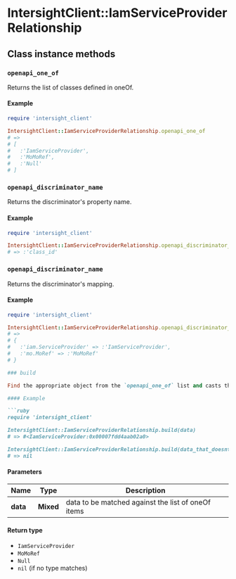 # IntersightClient::IamServiceProviderRelationship

## Class instance methods

### `openapi_one_of`

Returns the list of classes defined in oneOf.

#### Example

```ruby
require 'intersight_client'

IntersightClient::IamServiceProviderRelationship.openapi_one_of
# =>
# [
#   :'IamServiceProvider',
#   :'MoMoRef',
#   :'Null'
# ]
```

### `openapi_discriminator_name`

Returns the discriminator's property name.

#### Example

```ruby
require 'intersight_client'

IntersightClient::IamServiceProviderRelationship.openapi_discriminator_name
# => :'class_id'
```

### `openapi_discriminator_name`

Returns the discriminator's mapping.

#### Example

```ruby
require 'intersight_client'

IntersightClient::IamServiceProviderRelationship.openapi_discriminator_mapping
# =>
# {
#   :'iam.ServiceProvider' => :'IamServiceProvider',
#   :'mo.MoRef' => :'MoMoRef'
# }

### build

Find the appropriate object from the `openapi_one_of` list and casts the data into it.

#### Example

```ruby
require 'intersight_client'

IntersightClient::IamServiceProviderRelationship.build(data)
# => #<IamServiceProvider:0x00007fdd4aab02a0>

IntersightClient::IamServiceProviderRelationship.build(data_that_doesnt_match)
# => nil
```

#### Parameters

| Name | Type | Description |
| ---- | ---- | ----------- |
| **data** | **Mixed** | data to be matched against the list of oneOf items |

#### Return type

- `IamServiceProvider`
- `MoMoRef`
- `Null`
- `nil` (if no type matches)

